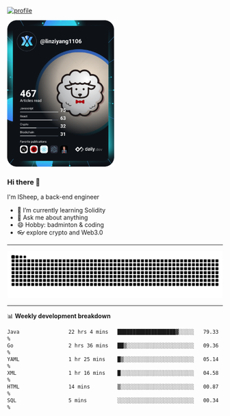 [![profile](https://user-images.githubusercontent.com/54968314/208005045-e4b42f3b-833d-4242-bfcc-e764865553a2.svg)](https://www.calligrapher.ai/)

<a href="https://app.daily.dev/linziyang1106"><img src="/devcard.png" width="250" alt="ISheep's Dev Card"/></a>

### Hi there 🐏

I'm ISheep, a back-end engineer

- 🔭 I’m currently learning Solidity
- 💬 Ask me about anything
- 😄 Hobby: badminton & coding
- 👓 explore crypto and Web3.0

-------

![](https://raw.githubusercontent.com/ISheepp/ISheepp/output/github-contribution-grid-snake.svg)

-------

📊 **Weekly development breakdown**
<!--START_SECTION:waka-->

```text
Java                22 hrs 4 mins   ███████████████████▓░░░░░   79.33 %
Go                  2 hrs 36 mins   ██▒░░░░░░░░░░░░░░░░░░░░░░   09.36 %
YAML                1 hr 25 mins    █▒░░░░░░░░░░░░░░░░░░░░░░░   05.14 %
XML                 1 hr 16 mins    █░░░░░░░░░░░░░░░░░░░░░░░░   04.58 %
HTML                14 mins         ▒░░░░░░░░░░░░░░░░░░░░░░░░   00.87 %
SQL                 5 mins          ░░░░░░░░░░░░░░░░░░░░░░░░░   00.34 %
```

<!--END_SECTION:waka-->
